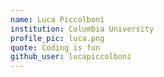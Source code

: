 ```yaml
---
name: Luca Piccolboni
institution: Columbia University
profile_pic: luca.png
quote: Coding is fun
github_user: lucapiccolboni 
---
```

